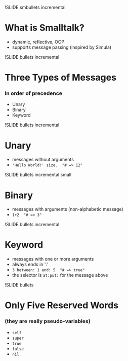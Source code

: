 !SLIDE smbullets incremental

# What is Smalltalk?

* dynamic, reflective, OOP
* supports message passing (inspired by Simula)

!SLIDE bullets incremental

# Three Types of Messages
### In order of precedence

* Unary
* Binary
* Keyword

!SLIDE bullets incremental

# Unary

* messages without arguments
* `'Hello World!' size.  "# => 12"`

!SLIDE bullets incremental small

# Binary

* messages with arguments (non\-alphabetic message)
* `1+2  "# => 3"`

!SLIDE bullets incremental

# Keyword

* messages with one or more arguments
* always ends in ':'
* `3 between: 1 and: 5  "# => true"`
* the selector is `at:put:` for the message above

!SLIDE bullets

# Only Five Reserved Words
### (they are really pseudo\-variables)

* `self`
* `super`
* `true`
* `false`
* `nil`
